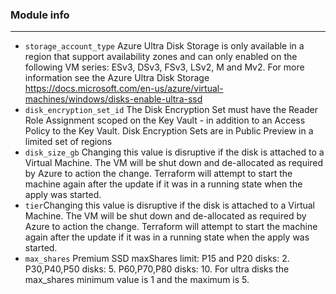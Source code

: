 
### Module info
---

* `storage_account_type` Azure Ultra Disk Storage is only available in a region that support availability zones and can only enabled on the following VM series: ESv3, DSv3, FSv3, LSv2, M and Mv2. For more information see the Azure Ultra Disk Storage
    https://docs.microsoft.com/en-us/azure/virtual-machines/windows/disks-enable-ultra-ssd
* `disk_encryption_set_id` The Disk Encryption Set must have the Reader Role Assignment scoped on the Key Vault - in addition to an Access Policy to the Key Vault. Disk Encryption Sets are in Public Preview in a limited set of regions
* `disk_size_gb` Changing this value is disruptive if the disk is attached to a Virtual Machine. The VM will be shut down and de-allocated as required by Azure to action the change. Terraform will attempt to start the machine again after the update if it was in a running state when the apply was started.
* `tier`Changing this value is disruptive if the disk is attached to a Virtual Machine. The VM will be shut down and de-allocated as required by Azure to action the change. Terraform will attempt to start the machine again after the update if it was in a running state when the apply was started.
* `max_shares` Premium SSD maxShares limit: P15 and P20 disks: 2. P30,P40,P50 disks: 5. P60,P70,P80 disks: 10. For ultra disks the max_shares minimum value is 1 and the maximum is 5.